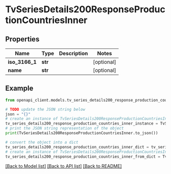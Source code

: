 # TvSeriesDetails200ResponseProductionCountriesInner


## Properties

Name | Type | Description | Notes
------------ | ------------- | ------------- | -------------
**iso_3166_1** | **str** |  | [optional] 
**name** | **str** |  | [optional] 

## Example

```python
from openapi_client.models.tv_series_details200_response_production_countries_inner import TvSeriesDetails200ResponseProductionCountriesInner

# TODO update the JSON string below
json = "{}"
# create an instance of TvSeriesDetails200ResponseProductionCountriesInner from a JSON string
tv_series_details200_response_production_countries_inner_instance = TvSeriesDetails200ResponseProductionCountriesInner.from_json(json)
# print the JSON string representation of the object
print(TvSeriesDetails200ResponseProductionCountriesInner.to_json())

# convert the object into a dict
tv_series_details200_response_production_countries_inner_dict = tv_series_details200_response_production_countries_inner_instance.to_dict()
# create an instance of TvSeriesDetails200ResponseProductionCountriesInner from a dict
tv_series_details200_response_production_countries_inner_from_dict = TvSeriesDetails200ResponseProductionCountriesInner.from_dict(tv_series_details200_response_production_countries_inner_dict)
```
[[Back to Model list]](../README.md#documentation-for-models) [[Back to API list]](../README.md#documentation-for-api-endpoints) [[Back to README]](../README.md)


